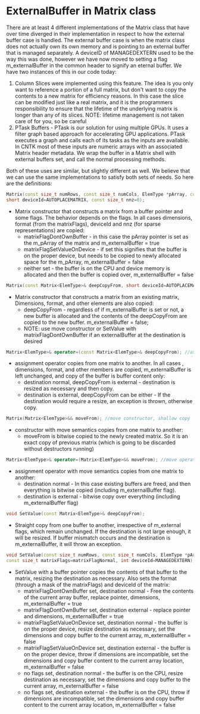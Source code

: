 # ExternalBuffer in Matrix class

There are at least 4 different implementations of the Matrix class that have over time diverged in their implementation in respect to how the external buffer case is handled. The external buffer case is when the matrix class does not actually own its own memory and is pointing to an external buffer that is managed separately. A deviceID of MANAGEDEXTERN used to be the way this was done, however we have now moved to setting a flag m_externalBuffer in the common header to signify an eternal buffer. We have two instances of this in our code today:

1. Column Slices were implemented using this feature. The idea is you only want to reference a portion of a full matrix, but don't want to copy the contents to a new matrix for efficiency reasons. In this case the slice can be modified just like a real matrix, and it is the programmers responsibility to ensure that the lifetime of the underlying matrix is longer than any of its slices. NOTE: lifetime management is not taken care of for you, so be careful
2. PTask Buffers - PTask is our solution for using multiple GPUs. It uses a filter graph based approach for accelerating GPU applications. PTask executes a graph and calls each of its tasks as the inputs are available. In CNTK most of these inputs are numeric arrays with an associated Matrix header metadata. We wrap the buffer in a Matrix shell with external buffers set, and call the normal processing methods.

Both of these uses are similar, but slightly different as well. We believe that we can use the same implementations to satisfy both sets of needs. So here are the definitions:

```c++
Matrix(const size_t numRows, const size_t numCols, ElemType *pArray, const size_t matrixFlags=matrixFlagNormal, 
short deviceId=AUTOPLACEMATRIX, const size_t nnz=0);
```

* Matrix constructor that constructs a matrix from a buffer pointer and some flags. The behavior depends on the flags. In all cases dimensions, format (from the matrixFlags), deviceId and nnz (for sparse representations) are copied:
	* matrixFlagDontOwnBuffer - in this case the pArray pointer is set as the m_pArray of the matrix and m_externalBuffer = true
	* matrixFlagSetValueOnDevice - if set this signifies that the buffer is on the proper device, but needs to be copied to newly allocated space for the m_pArray, m_externalBuffer = false
	* neither set - the buffer is on the CPU and device memory is allocated and then the buffer is copied over, m_externalBuffer = false

```c++
Matrix(const Matrix<ElemType>& deepCopyFrom, short deviceId=AUTOPLACEMATRIX); //copy constructor, deep copy
```

* Matrix constructor that constructs a matrix from an existing matrix, Dimensions, format, and other elements are also copied:
	* deepCopyFrom - regardless of if m_externalBuffer is set or not, a new buffer is allocated and the contents of the deepCopyFrom are copied to the new buffer. m_externalBuffer = false;
	* NOTE: use move constructor or SetValue with matrixFlagDontOwnBuffer if an externalBuffer at the destination is desired

```c++
Matrix<ElemType>& operator=(const Matrix<ElemType>& deepCopyFrom); //assignment operator, deep copy
```

* assignment operator copies from one matrix to another. In all cases , dimensions, format, and other members are copied, m_externalBuffer is left unchanged, and copy of the buffer is buffer content only:
	* destination normal, deepCopyFrom is external - destination is resized as necessary and then copy.
	* destination is external, deepCopyFrom can be either - If the destination would require a resize, an exception is thrown, otherwise copy.

```c++
Matrix(Matrix<ElemType>&& moveFrom); //move constructor, shallow copy
```

* constructor with move semantics copies from one matrix to another:
	* moveFrom is bitwise copied to the newly created matrix. So it is an exact copy of previous matrix (which is going to be discarded without destructors running)

```c++
Matrix<ElemType>& operator=(Matrix<ElemType>&& moveFrom); //move operator, shallow copy
```

* assignment operator with move semantics copies from one matrix to another:
	* destination normal - In this case existing buffers are freed, and then everything is bitwise copied (including m_externalBuffer flag). 
	* destination is external - bitwise copy over everything (including m_externalBuffer flag)

```c++
void SetValue(const Matrix<ElemType>& deepCopyFrom);
```

* Straight copy from one buffer to another, irrespective of m_external flags, which remain unchanged. If the destination is not large enough, it will be resized. If buffer mismatch occurs and the destination is m_externalBuffer, it will throw an exception.

```c++
void SetValue(const size_t numRows, const size_t numCols, ElemType *pArray, 
const size_t matrixFlags=matrixFlagNormal, int deviceId=MANAGEDEXTERN);
```

* SetValue with a buffer pointer copies the contents of that buffer to the matrix, resizing the destination as necessary. Also sets the format (through a mask of the matrixFlags) and deviceId of the matrix:
	* matrixFlagDontOwnBuffer set, destination normal - Free the contents of the current array buffer, replace pointer, dimensions,  m_externalBuffer = true
	* matrixFlagDontOwnBuffer set, destination external - replace pointer and dimensions, m_externalBuffer = true 
	* matrixFlagSetValueOnDevice set, destination normal - the buffer is on the proper device, resize destination as necessary, set the dimensions and copy buffer to the current array, m_externalBuffer = false
	* matrixFlagSetValueOnDevice set, destination external - the buffer is on the proper device, throw if dimensions are incompatible, set the dimensions and copy buffer content to the current array location, m_externalBuffer = false
	* no flags set, destination normal - the buffer is on the CPU, resize destination as necessary, set the dimensions and copy buffer to the current array, m_externalBuffer = false
	* no flags set, destination external - the buffer is on the CPU, throw if dimensions are incompatible, set the dimensions and copy buffer content to the current array location, m_externalBuffer = false

